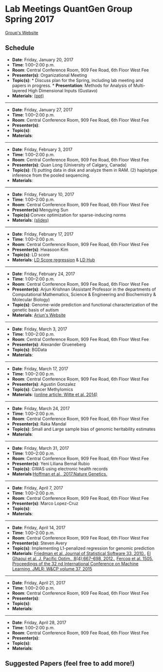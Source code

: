 # Lab Meetings QuantGen Group Spring 2017

[Group's Website](http://quantgen.github.io/)

## Schedule

 * **Date**: Friday, January 20, 2017
 * **Time**: 1:00–2:00 p.m.
 * **Room**: Central Conference Room, 909 Fee Road, 6th Floor West Fee
 * **Presenter(s)**: Organizational Meeting
 * **Topic(s)**: 
       * Discuss plan for the Spring, including lab meeting and papers in progress.
       * **Presentation**: Methods for Analysis of Multi-layered High Dimensional Inputs (Gustavo)
 * **Materials**: [(ppt)](https://dl.dropboxusercontent.com/u/22482453/presentations/HD-ANOVA.pptx)

---

 * **Date**: Friday, January 27, 2017
 * **Time**: 1:00–2:00 p.m.
 * **Room**: Central Conference Room, 909 Fee Road, 6th Floor West Fee
 * **Presenter(s)**: 
 * **Topic(s)**: 
 * **Materials**: 

---

 * **Date**: Friday, February 3, 2017
 * **Time**: 1:00–2:00 p.m.
 * **Room**: Central Conference Room, 909 Fee Road, 6th Floor West Fee
 * **Presenter(s)**: Quan Long (University of Calgary, Canada)
 * **Topic(s)**: (1) putting data in disk and analyze them in RAM. (2) haplotype inference from the pooled sequencing.
 * **Materials**: 

---

 * **Date**: Friday, February 10, 2017
 * **Time**: 1:00–2:00 p.m.
 * **Room**: Central Conference Room, 909 Fee Road, 6th Floor West Fee
 * **Presenter(s)**:Mengying Sun
 * **Topic(s)**:Convex optimization for sparse-inducing norms
 * **Materials**: [(slides)](https://www.dropbox.com/s/tpry70xdx2w10ey/Convex%20Optimization_3.pptx?dl=0)

---

 * **Date**: Friday, February 17, 2017
 * **Time**: 1:00–2:00 p.m.
 * **Room**: Central Conference Room, 909 Fee Road, 6th Floor West Fee
 * **Presenter(s)**: Hwasoon Kim
 * **Topic(s)**: LD score
 * **Materials**: [LD Score regression](https://www.dropbox.com/s/k1c80fb33qpxm3q/Bulik-Sullivan_2015.pdf?dl=0) & [LD Hub](https://www.dropbox.com/s/6lpllbpxye9f4y8/Zheng_2016.pdf?dl=0)

---

 * **Date**: Friday, February 24, 2017
 * **Time**: 1:00–2:00 p.m.
 * **Room**: Central Conference Room, 909 Fee Road, 6th Floor West Fee
 * **Presenter(s)**: Arjun Krishnan (Assistant Professor in the departments of Computational Mathematics, Science & Engineering and Biochemistry & Molecular Biology)
 * **Topic(s)**: Genome-wide prediction and functional characterization of the genetic basis of autism
 * **Materials**: [Arjun's Website](https://www.arjun-krishnan.net/)

---

 * **Date**: Friday, March 3, 2017
 * **Time**: 1:00–2:00 p.m.
 * **Room**: Central Conference Room, 909 Fee Road, 6th Floor West Fee
 * **Presenter(s)**: Alexander Grueneberg
 * **Topic(s)**: BGData
 * **Materials**: 

---

 * **Date**: Friday, March 17, 2017
 * **Time**: 1:00–2:00 p.m.
 * **Room**: Central Conference Room, 909 Fee Road, 6th Floor West Fee
 * **Presenter(s)**: Agustin Gonzalez
 * **Topic(s)**: Cancer Methylomics
 * **Materials**: [(online article: Witte et al. 2014)](https://genomemedicine.biomedcentral.com/articles/10.1186/s13073-014-0066-6)

---

 * **Date**: Friday, March 24, 2017
 * **Time**: 1:00–2:00 p.m.
 * **Room**: Central Conference Room, 909 Fee Road, 6th Floor West Fee
 * **Presenter(s)**: Raka Mandal
 * **Topic(s)**: Small and Large sample bias of genomic heritability estimates
 * **Materials**: 

---

 * **Date**: Friday, March 31, 2017
 * **Time**: 1:00–2:00 p.m.
 * **Room**: Central Conference Room, 909 Fee Road, 6th Floor West Fee
 * **Presenter(s)**: Yeni Liliana Bernal Rubio
 * **Topic(s)**: GWAS using electronic health records 
 * **Materials**:[Hoffman et al., 2017.Nature Genetics.](http://www.nature.com/ng/journal/v49/n1/pdf/ng.3715.pdf)

---

 * **Date**: Friday, April 7, 2017
 * **Time**: 1:00–2:00 p.m.
 * **Room**: Central Conference Room, 909 Fee Road, 6th Floor West Fee
 * **Presenter(s)**: Marco Lopez-Cruz
 * **Topic(s)**: 
 * **Materials**: 

---
 
 * **Date**: Friday, April 14, 2017
 * **Time**: 1:00–2:00 p.m.
 * **Room**: Central Conference Room, 909 Fee Road, 6th Floor West Fee
 * **Presenter(s)**: Steven Avery
 * **Topic(s)**: Implementing L1-penalized regression for genomic prediction
 * **Materials**: [Friedman et al. Journal of Statistical Software 33, 2010.](https://www.ncbi.nlm.nih.gov/pubmed/20808728), [El Ghaoui et al. J. Pacific Optim., 8(4):667–698, 2012.](https://arxiv.org/abs/1009.4219), [Fercoq et al. 1505. Proceedings of the 32 nd International Conference on Machine Learning, JMLR: W&CP volume 37, 2015](https://arxiv.org/abs/1505.03410)

---

 * **Date**: Friday, April 21, 2017
 * **Time**: 1:00–2:00 p.m.
 * **Room**: Central Conference Room, 909 Fee Road, 6th Floor West Fee
 * **Presenter(s)**: 
 * **Topic(s)**: 
 * **Materials**: 

---

 * **Date**: Friday, April 28, 2017
 * **Time**: 1:00–2:00 p.m.
 * **Room**: Central Conference Room, 909 Fee Road, 6th Floor West Fee
 * **Presenter(s)**: 
 * **Topic(s)**: 
 * **Materials**: 

## Suggested Papers (feel free to add more!)
